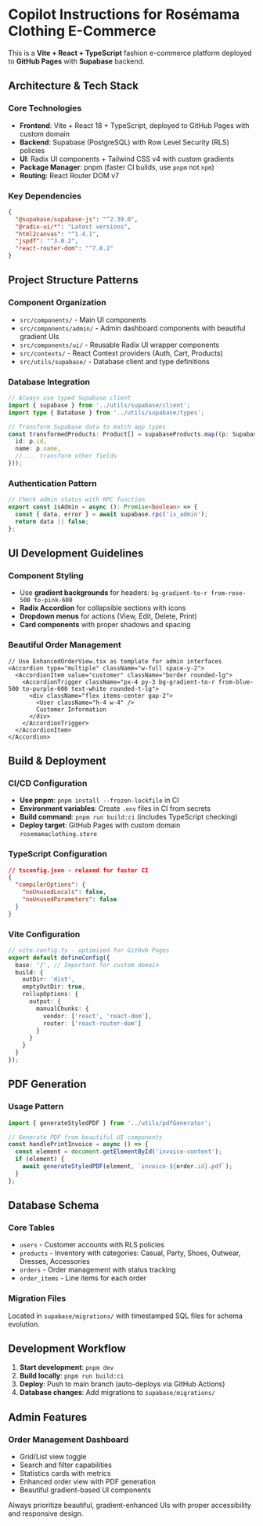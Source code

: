 # Copilot Instructions for Rosémama Clothing E-Commerce

This is a **Vite + React + TypeScript** fashion e-commerce platform deployed to **GitHub Pages** with **Supabase** backend.

## Architecture & Tech Stack

### Core Technologies
- **Frontend**: Vite + React 18 + TypeScript, deployed to GitHub Pages with custom domain
- **Backend**: Supabase (PostgreSQL) with Row Level Security (RLS) policies
- **UI**: Radix UI components + Tailwind CSS v4 with custom gradients
- **Package Manager**: pnpm (faster CI builds, use `pnpm` not `npm`)
- **Routing**: React Router DOM v7

### Key Dependencies
```json
{
  "@supabase/supabase-js": "^2.39.0",
  "@radix-ui/*": "Latest versions",
  "html2canvas": "^1.4.1",
  "jspdf": "^3.0.2",
  "react-router-dom": "^7.8.2"
}
```

## Project Structure Patterns

### Component Organization
- `src/components/` - Main UI components
- `src/components/admin/` - Admin dashboard components with beautiful gradient UIs
- `src/components/ui/` - Reusable Radix UI wrapper components
- `src/contexts/` - React Context providers (Auth, Cart, Products)
- `src/utils/supabase/` - Database client and type definitions

### Database Integration
```typescript
// Always use typed Supabase client
import { supabase } from '../utils/supabase/client';
import type { Database } from '../utils/supabase/types';

// Transform Supabase data to match app types
const transformedProducts: Product[] = supabaseProducts.map((p: SupabaseProduct) => ({
  id: p.id,
  name: p.name,
  // ... transform other fields
}));
```

### Authentication Pattern
```typescript
// Check admin status with RPC function
export const isAdmin = async (): Promise<boolean> => {
  const { data, error } = await supabase.rpc('is_admin');
  return data || false;
};
```

## UI Development Guidelines

### Component Styling
- Use **gradient backgrounds** for headers: `bg-gradient-to-r from-rose-500 to-pink-600`
- **Radix Accordion** for collapsible sections with icons
- **Dropdown menus** for actions (View, Edit, Delete, Print)
- **Card components** with proper shadows and spacing

### Beautiful Order Management
```tsx
// Use EnhancedOrderView.tsx as template for admin interfaces
<Accordion type="multiple" className="w-full space-y-2">
  <AccordionItem value="customer" className="border rounded-lg">
    <AccordionTrigger className="px-4 py-3 bg-gradient-to-r from-blue-500 to-purple-600 text-white rounded-t-lg">
      <div className="flex items-center gap-2">
        <User className="h-4 w-4" />
        Customer Information
      </div>
    </AccordionTrigger>
  </AccordionItem>
</Accordion>
```

## Build & Deployment

### CI/CD Configuration
- **Use pnpm**: `pnpm install --frozen-lockfile` in CI
- **Environment variables**: Create `.env` files in CI from secrets
- **Build command**: `pnpm run build:ci` (includes TypeScript checking)
- **Deploy target**: GitHub Pages with custom domain `rosemamaclothing.store`

### TypeScript Configuration
```json
// tsconfig.json - relaxed for faster CI
{
  "compilerOptions": {
    "noUnusedLocals": false,
    "noUnusedParameters": false
  }
}
```

### Vite Configuration
```typescript
// vite.config.ts - optimized for GitHub Pages
export default defineConfig({
  base: '/', // Important for custom domain
  build: {
    outDir: 'dist',
    emptyOutDir: true,
    rollupOptions: {
      output: {
        manualChunks: {
          vendor: ['react', 'react-dom'],
          router: ['react-router-dom']
        }
      }
    }
  }
});
```

## PDF Generation

### Usage Pattern
```typescript
import { generateStyledPDF } from '../utils/pdfGenerator';

// Generate PDF from beautiful UI components
const handlePrintInvoice = async () => {
  const element = document.getElementById('invoice-content');
  if (element) {
    await generateStyledPDF(element, `invoice-${order.id}.pdf`);
  }
};
```

## Database Schema

### Core Tables
- `users` - Customer accounts with RLS policies
- `products` - Inventory with categories: Casual, Party, Shoes, Outwear, Dresses, Accessories
- `orders` - Order management with status tracking
- `order_items` - Line items for each order

### Migration Files
Located in `supabase/migrations/` with timestamped SQL files for schema evolution.

## Development Workflow

1. **Start development**: `pnpm dev`
2. **Build locally**: `pnpm run build:ci`
3. **Deploy**: Push to main branch (auto-deploys via GitHub Actions)
4. **Database changes**: Add migrations to `supabase/migrations/`

## Admin Features

### Order Management Dashboard
- Grid/List view toggle
- Search and filter capabilities
- Statistics cards with metrics
- Enhanced order view with PDF generation
- Beautiful gradient-based UI components

Always prioritize beautiful, gradient-enhanced UIs with proper accessibility and responsive design.
